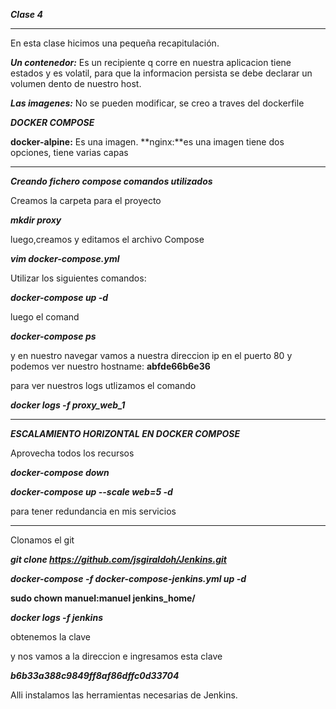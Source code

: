 ***Clase 4***

----
En esta clase hicimos una pequeña recapitulación.

***Un contenedor:*** Es un recipiente q corre en nuestra aplicacion tiene estados y es volatil, para  que la informacion persista se debe declarar un volumen dento de nuestro host.

***Las imagenes:*** No se pueden modificar, se creo a traves del dockerfile

***DOCKER COMPOSE***

**docker-alpine:** Es una imagen.
**nginx:**es una imagen tiene dos opciones, tiene varias capas

----


***Creando fichero compose
comandos utilizados***
 
Creamos la carpeta para el proyecto

***mkdir proxy***

luego,creamos y editamos el archivo Compose

***vim docker-compose.yml***

Utilizar los siguientes comandos:

***docker-compose up -d***

luego el comand

***docker-compose ps***

y en nuestro navegar vamos a nuestra direccion ip en el puerto 80 y podemos ver 
nuestro hostname: **abfde66b6e36**

para ver nuestros logs utlizamos el comando

***docker logs -f  proxy_web_1***

___________________________

***ESCALAMIENTO HORIZONTAL EN DOCKER COMPOSE***

Aprovecha todos los recursos 

***docker-compose down***

***docker-compose up --scale web=5 -d***

para tener redundancia en mis servicios


---------------------------
Clonamos el git 

***git clone https://github.com/jsgiraldoh/Jenkins.git***



***docker-compose -f docker-compose-jenkins.yml up -d***

**sudo chown manuel:manuel jenkins_home/**

***docker logs -f jenkins***

obtenemos la clave

y nos vamos a la direccion e ingresamos esta clave

***b6b33a388c9849ff8af86dffc0d33704***

Alli instalamos las herramientas necesarias de Jenkins.


